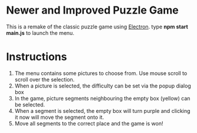 # Newer and Improved Puzzle Game
 
This is a remake of the classic puzzle game using [Electron](https://www.electronjs.org/).
type **npm start main.js** to launch the menu.

# Instructions
1. The menu contains some pictures to choose from. Use mouse scroll to scroll over the selection.
2. When a picture is selected, the difficulty can be set via the popup dialog box
3. In the game, picture segments neighbouring the empty box (yellow) can be selected.
4. When a segment is selected, the empty box will turn purple and clicking it now will move the segment onto it.
5. Move all segments to the correct place and the game is won!
